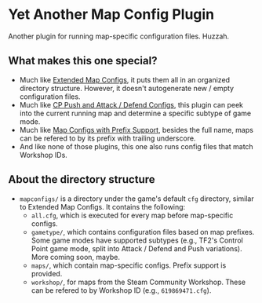 # Yet Another Map Config Plugin
Another plugin for running map-specific configuration files.  Huzzah.

## What makes this one special?
* Much like [Extended Map Configs][emc], it puts them all in an organized directory structure.  However, it doesn't autogenerate new / empty configuration files.
* Much like [CP Push and Attack / Defend Configs][cpcfg], this plugin can peek into the current running map and determine a specific subtype of game mode.
* Much like [Map Configs with Prefix Support][mcps], besides the full name, maps can be refered to by its prefix with trailing underscore.
* And like none of those plugins, this one also runs config files that match Workshop IDs.

[emc]: https://forums.alliedmods.net/showthread.php?p=760501
[cpcfg]: https://forums.alliedmods.net/showthread.php?p=913024
[mcps]: https://forums.alliedmods.net/showthread.php?p=607079

## About the directory structure
* `mapconfigs/` is a directory under the game's default `cfg` directory, similar to Extended Map Configs.  It contains the following:
  * `all.cfg`, which is executed for every map before map-specific configs.
  * `gametype/`, which contains configuration files based on map prefixes.  Some game modes have supported subtypes (e.g., TF2's Control Point game mode, split into Attack / Defend and Push variations).  More coming soon, maybe.
  * `maps/`, which contain map-specific configs.  Prefix support is provided.
  * `workshop/`, for maps from the Steam Community Workshop.  These can be refered to by Workshop ID (e.g., `619869471.cfg`).
